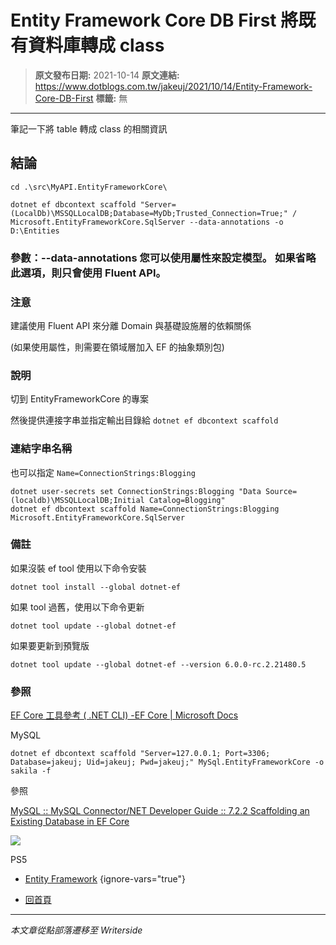 # Entity Framework Core DB First 將既有資料庫轉成 class

> **原文發布日期:** 2021-10-14
> **原文連結:** https://www.dotblogs.com.tw/jakeuj/2021/10/14/Entity-Framework-Core-DB-First
> **標籤:** 無

---

筆記一下將 table 轉成 class 的相關資訊

## 結論

```
cd .\src\MyAPI.EntityFrameworkCore\

dotnet ef dbcontext scaffold "Server=(LocalDb)\MSSQLLocalDB;Database=MyDb;Trusted_Connection=True;" /
Microsoft.EntityFrameworkCore.SqlServer --data-annotations -o D:\Entities
```

### 參數：--data-annotations 您可以使用屬性來設定模型。 如果省略此選項，則只會使用 Fluent API。

### 注意

建議使用 Fluent API 來分離 Domain 與基礎設施層的依賴關係

(如果使用屬性，則需要在領域層加入 EF 的抽象類別包)

### 說明

切到 EntityFrameworkCore 的專案

然後提供連接字串並指定輸出目錄給 `dotnet ef dbcontext scaffold`

### 連結字串名稱

也可以指定 `Name=ConnectionStrings:Blogging`

```
dotnet user-secrets set ConnectionStrings:Blogging "Data Source=(localdb)\MSSQLLocalDB;Initial Catalog=Blogging"
dotnet ef dbcontext scaffold Name=ConnectionStrings:Blogging Microsoft.EntityFrameworkCore.SqlServer
```

### 備註

如果沒裝 ef tool 使用以下命令安裝

`dotnet tool install --global dotnet-ef`

如果 tool 過舊，使用以下命令更新

`dotnet tool update --global dotnet-ef`

如果要更新到預覽版

`dotnet tool update --global dotnet-ef --version 6.0.0-rc.2.21480.5`

### 參照

[EF Core 工具參考 ( .NET CLI) -EF Core | Microsoft Docs](https://docs.microsoft.com/zh-tw/ef/core/cli/dotnet#dotnet-ef-dbcontext-scaffold)

MySQL

`dotnet ef dbcontext scaffold "Server=127.0.0.1; Port=3306; Database=jakeuj; Uid=jakeuj; Pwd=jakeuj;" MySql.EntityFrameworkCore -o sakila -f`

參照

[MySQL :: MySQL Connector/NET Developer Guide :: 7.2.2 Scaffolding an Existing Database in EF Core](https://dev.mysql.com/doc/connector-net/en/connector-net-entityframework-core-scaffold-example.html#connector-net-entityframework-core-scaffold-cli)

![](https://card.psnprofiles.com/1/jakeuj.png)

PS5

* [Entity Framework](/jakeuj/Tags?qq=Entity%20Framework)
{ignore-vars="true"}

* [回首頁](/jakeuj)

---

*本文章從點部落遷移至 Writerside*
